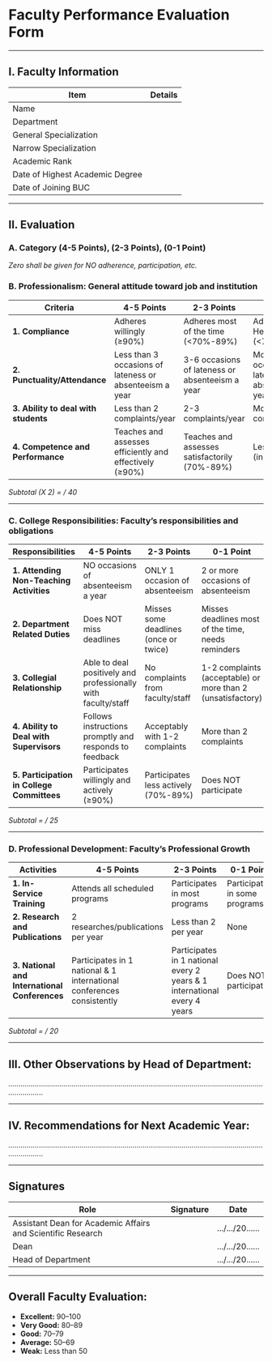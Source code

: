 # Faculty Performance Evaluation Form

---

## I. Faculty Information
| Item                               | Details                                      |
|------------------------------------|----------------------------------------------|
| Name                               |                                              |
| Department                         |                                              |
| General Specialization             |                                              |
| Narrow Specialization              |                                              |
| Academic Rank                      |                                              |
| Date of Highest Academic Degree    |                                              |
| Date of Joining BUC                |                                              |

---

## II. Evaluation

### A. Category (4-5 Points), (2-3 Points), (0-1 Point)
*Zero shall be given for NO adherence, participation, etc.*

### B. Professionalism: General attitude toward job and institution
| Criteria                                               | 4-5 Points                              | 2-3 Points                         | 0-1 Point                    |
|--------------------------------------------------------|----------------------------------------|-----------------------------------|------------------------------|
| **1. Compliance**                                     | Adheres willingly (≥90%)               | Adheres most of the time (<70%-89%)| Adheres Hesitantly (<70%)  |
| **2. Punctuality/Attendance**                           | Less than 3 occasions of lateness or absenteeism a year | 3-6 occasions of lateness or absenteeism a year | More than 6 occasions of lateness or absenteeism a year |
| **3. Ability to deal with students**                    | Less than 2 complaints/year           | 2-3 complaints/year             | More than 3 complaints/year |
| **4. Competence and Performance**                       | Teaches and assesses efficiently and effectively (≥90%) | Teaches and assesses satisfactorily (70%-89%) | Less than 70% (ineffective) |

*Subtotal (X 2) = / 40*

---

### C. College Responsibilities: Faculty’s responsibilities and obligations
| Responsibilities                                        | 4-5 Points | 2-3 Points | 0-1 Point |
|----------------------------------------------------------|------------|------------|-----------|
| **1. Attending Non-Teaching Activities**                   | NO occasions of absenteeism a year | ONLY 1 occasion of absenteeism | 2 or more occasions of absenteeism |
| **2. Department Related Duties**                            | Does NOT miss deadlines | Misses some deadlines (once or twice) | Misses deadlines most of the time, needs reminders |
| **3. Collegial Relationship**                                | Able to deal positively and professionally with faculty/staff | No complaints from faculty/staff | 1-2 complaints (acceptable) or more than 2 (unsatisfactory) |
| **4. Ability to Deal with Supervisors**                      | Follows instructions promptly and responds to feedback | Acceptably with 1-2 complaints | More than 2 complaints |
| **5. Participation in College Committees**                   | Participates willingly and actively (≥90%) | Participates less actively (70%-89%) | Does NOT participate |

*Subtotal = / 25*

---

### D. Professional Development: Faculty’s Professional Growth
| Activities                                              | 4-5 Points | 2-3 Points | 0-1 Point |
|------------------------------------------------------------|------------|------------|-----------|
| **1. In-Service Training**                                   | Attends all scheduled programs | Participates in most programs | Participates in some programs |
| **2. Research and Publications**                                | 2 researches/publications per year | Less than 2 per year | None |
| **3. National and International Conferences**                   | Participates in 1 national & 1 international conferences consistently | Participates in 1 national every 2 years & 1 international every 4 years | Does NOT participate |

*Subtotal = / 20*

---

## III. Other Observations by Head of Department:
*..............................................................................................................................................*

---

## IV. Recommendations for Next Academic Year:
*..............................................................................................................................................*

---

## Signatures
| Role | Signature | Date                        |
|-------|-----------|----------------------------|
| Assistant Dean for Academic Affairs and Scientific Research |                       | .../.../20...... |
| Dean |                       | .../.../20...... |
| Head of Department |                       | .../.../20...... |

---

## Overall Faculty Evaluation:
- **Excellent:** 90–100
- **Very Good:** 80–89
- **Good:** 70–79
- **Average:** 50–69
- **Weak:** Less than 50